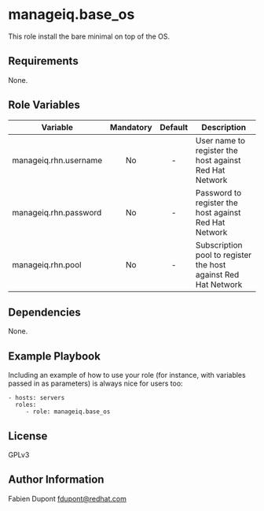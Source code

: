 manageiq.base_os
=========

This role install the bare minimal on top of the OS.

Requirements
------------

None.

Role Variables
--------------

| Variable              | Mandatory | Default | Description                                                    |
| --------------------- |:---------:|:-------:| -------------------------------------------------------------- |
| manageiq.rhn.username | No        | -       | User name to register the host against Red Hat Network         |
| manageiq.rhn.password | No        | -       | Password to register the host against Red Hat Network          |
| manageiq.rhn.pool     | No        | -       | Subscription pool to register the host against Red Hat Network |

Dependencies
------------

None.

Example Playbook
----------------

Including an example of how to use your role (for instance, with variables passed in as parameters) is always nice for users too:

    - hosts: servers
      roles:
         - role: manageiq.base_os

License
-------

GPLv3

Author Information
------------------

Fabien Dupont <fdupont@redhat.com>

